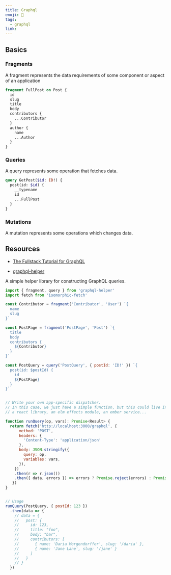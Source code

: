 ```yaml
---
title: Graphql
emoji: 📝
tags:
  - graphql
link:
---
```


## Basics

### Fragments

A fragment represents the data requirements of some component or aspect of an application

```graphql
fragment FullPost on Post {
  id
  slug
  title
  body
  contributors {
    ...Contributor
  }
  author {
    name
    ...Author
  }
}
```

### Queries

A query represents some operation that fetches data.

```graphql
query GetPost($id: ID!) {
  post(id: $id) {
    __typename
    id
    ...FullPost
  }
}
```

### Mutations

A mutation represents some operations which changes data.

## Resources 


- [The Fullstack Tutorial for GraphQL](https://www.howtographql.com/)

- [graphql-helper](https://github.com/bustle/graphql-helper)

A simple helper library for constructing GraphQL queries.

```js
import { fragment, query } from 'graphql-helper'
import fetch from 'isomorphic-fetch'

const Contributor = fragment('Contributor', 'User') `{
  name
  slug
}`

const PostPage = fragment('PostPage', 'Post') `{
  title
  body
  contributors {
    ${Contributor}
  }
}`

const PostQuery = query('PostQuery', { postId: 'ID!' }) `{
  post(id: $postId) {
    id
    ${PostPage}
  }
}`


// Write your own app-specific dispatcher.
// In this case, we just have a simple function, but this could live in
// a react library, an elm effects module, an ember service...

function runQuery(op, vars): Promise<Result> {
  return fetch('http://localhost:3000/graphql', {
      method: 'POST',
      headers: {
        'Content-Type': 'application/json'
      },
      body: JSON.stringify({
        query: op,
        variables: vars,
      }),
    })
    .then(r => r.json())
    .then({ data, errors }) => errors ? Promise.reject(errors) : Promise.resolve(data))
   })
}


// Usage
runQuery(PostQuery, { postId: 123 })
  .then(data => {
    // data = {
    //   post: {
    //     id: 123,
    //     title: "foo",
    //     body: "bar",
    //     contributors: [
    //       { name: 'Daria Morgendorffer', slug: '/daria' },
    //       { name: 'Jane Lane', slug: '/jane' }
    //     ]
    //   }
    // }
  })
```
